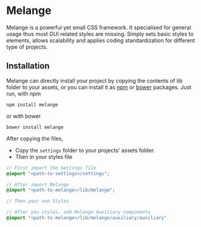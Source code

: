 # Melange

Melange is a powerful yet small CSS framework. It specialised for general usage thus most GUI related styles are
missing. Simply sets basic styles to elements, allows scalability and applies coding standardization for different
type of projects.

## Installation
Melange can directly install your project by copying the contents of lib folder to your assets, or you can install it as [npm](https://www.npmjs.org/) or [bower](http://bower.io) packages. Just run,
with npm

```
npm install melange
```

or with bower

```
bower install melange
```

After copying the files, 
* Copy the `settings` folder to your projects' assets folder.
* Then in your styles file

```SCSS
// First import the Settings file
@import "<path-to-settings>/settings";

// After import Melange
@import "<path-to-melange>/lib/melange";

// Then your own Styles

// After you styles, add Melange Auxiliary components
@import "<path-to-melange>/lib/melange/auxiliary/auxiliary"
```